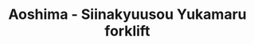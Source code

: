 ---
layout: product
title: "Aoshima - Siinakyuusou Yukamaru forklift"
price: "TBA" 
desc: "N/A"
img_path: "/assets/img/AO00755.webp"
brand: "N/A"
available: false
special_offer: false
new: false
soon: false
cat: "010000"
subcat: "013700"
subsubcat: "0N/A"
sifra: "AO00755"
popular: false
spec: false
---